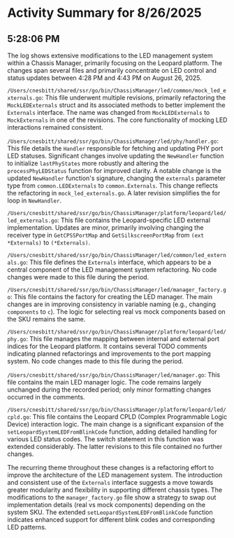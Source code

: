 # Activity Summary for 8/26/2025

## 5:28:06 PM
The log shows extensive modifications to the LED management system within a Chassis Manager, primarily focusing on the Leopard platform.  The changes span several files and primarily concentrate on LED control and status updates between 4:28 PM and 4:43 PM on August 26, 2025.

`/Users/cnesbitt/shared/ssr/go/bin/ChassisManager/led/common/mock_led_externals.go`: This file underwent multiple revisions, primarily refactoring the `MockLEDExternals` struct and its associated methods to better implement the `Externals` interface. The name was changed from `MockLEDExternals` to `MockExternals` in one of the revisions.  The core functionality of mocking LED interactions remained consistent.

`/Users/cnesbitt/shared/ssr/go/bin/ChassisManager/led/phy/handler.go`: This file details the `Handler` responsible for fetching and updating PHY port LED statuses.  Significant changes involve updating the `NewHandler` function to initialize `lastPhyStates` more robustly and altering the `processPhyLEDStatus` function for improved clarity. A notable change is the updated `NewHandler` function's signature, changing the `externals` parameter type from `common.LEDExternals` to `common.Externals`. This change reflects the refactoring in `mock_led_externals.go`.  A later revision simplifies the for loop in `NewHandler`.

`/Users/cnesbitt/shared/ssr/go/bin/ChassisManager/platform/leopard/led/led_externals.go`: This file contains the Leopard-specific LED external implementation.  Updates are minor, primarily involving changing the receiver type in `GetCPSSPortMap` and `GetSilkscreenPortMap` from `(ext *Externals)` to `(*Externals)`.

`/Users/cnesbitt/shared/ssr/go/bin/ChassisManager/led/common/led_externals.go`: This file defines the `Externals` interface, which appears to be a central component of the LED management system refactoring. No code changes were made to this file during the period.

`/Users/cnesbitt/shared/ssr/go/bin/ChassisManager/led/manager_factory.go`: This file contains the factory for creating the LED manager.  The main changes are in improving consistency in variable naming (e.g., changing `components` to `c`). The logic for selecting real vs mock components based on the SKU remains the same.

`/Users/cnesbitt/shared/ssr/go/bin/ChassisManager/platform/leopard/led/phy.go`: This file manages the mapping between internal and external port indices for the Leopard platform. It contains several TODO comments indicating planned refactorings and improvements to the port mapping system. No code changes made to this file during the period.

`/Users/cnesbitt/shared/ssr/go/bin/ChassisManager/led/manager.go`: This file contains the main LED manager logic. The code remains largely unchanged during the recorded period; only minor formatting changes occurred in the comments.


`/Users/cnesbitt/shared/ssr/go/bin/ChassisManager/platform/leopard/led/cpld.go`: This file contains the Leopard CPLD (Complex Programmable Logic Device) interaction logic.  The main change is a significant expansion of the `setLeopardSystemLEDFromBlinkCode` function, adding detailed handling for various LED status codes. The switch statement in this function was extended considerably.  The latter revisions to this file contained no further changes.

The recurring theme throughout these changes is a refactoring effort to improve the architecture of the LED management system.  The introduction and consistent use of the `Externals` interface suggests a move towards greater modularity and flexibility in supporting different chassis types.  The modifications to the `manager_factory.go` file show a strategy to swap out implementation details (real vs mock components) depending on the system SKU.  The extended `setLeopardSystemLEDFromBlinkCode` function indicates enhanced support for different blink codes and corresponding LED patterns.
